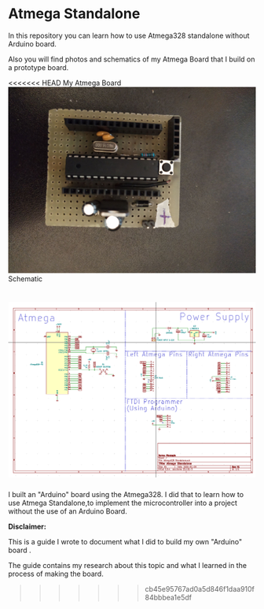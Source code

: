 # Atmega Standalone 

In this repository you can learn how to use Atmega328 standalone without Arduino board.

Also you will find photos and schematics of my Atmega Board that I build on a prototype board.

<<<<<<< HEAD
My Atmega Board 
![](Photos/My_atmega_board.jpg)
Schematic

![](Photos/Schematic.png)
=======
I built an "Arduino" board using the Atmega328.
I did that to learn how to use Atmega Standalone,to implement the microcontroller
into a project without the use of an Arduino Board.

**Disclaimer:**

This is a guide I wrote to document what I did to build my own "Arduino" board .

The guide contains my research about this topic and what I learned in the process of making the board.

>>>>>>> cb45e95767ad0a5d846f1daa910f84bbbea1e5df
